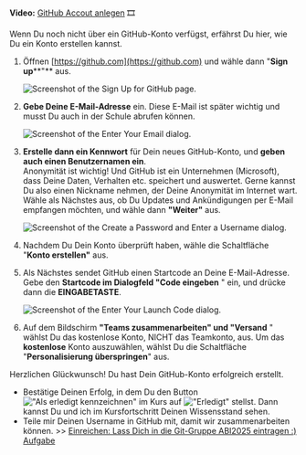 **Video:**  [GitHub Accout anlegen](https://maxeythschulede-my.sharepoint.com/:v:/g/personal/schwaiger_max-eyth-schule_de1/EWQIVfB5nQ1GixBTA3I17zUBBcsXP_xZGeFWw7SNrGEsnw?e=skshUS) 🎞  

Wenn Du noch nicht über ein GitHub-Konto verfügst, erfährst Du hier, wie Du ein Konto erstellen kannst.  

1.  Öffnen [https://github.com](https://github.com) und wähle dann "**Sign up****"** aus.
    
    ![Screenshot of the Sign Up for GitHub page.](https://mo9710.schule.hessen.de/draftfile.php/116/user/draft/951333681/Screenshot%202023-04-02%20090145.jpg)
    
2.  **Gebe Deine E-Mail-Adresse** ein. Diese E-Mail ist später wichtig und musst Du auch in der Schule abrufen können.  
    
    ![Screenshot of the Enter Your Email dialog.](https://mo9710.schule.hessen.de/draftfile.php/116/user/draft/951333681/welcome-github-enter-email.png)
    
3.  **Erstelle dann ein Kennwort** für Dein neues GitHub-Konto, und **geben auch einen Benutzernamen ein**.  
    Anonymität ist wichtig! Und GitHub ist ein Unternehmen (Microsoft), dass Deine Daten, Verhalten etc. speichert und auswertet. Gerne kannst Du also einen Nickname nehmen, der Deine Anonymität im Internet wart.  
    Wähle als Nächstes aus, ob Du Updates und Ankündigungen per E-Mail empfangen möchten, und wähle dann **"Weiter"** aus.
    
    ![Screenshot of the Create a Password and Enter a Username dialog.](https://mo9710.schule.hessen.de/draftfile.php/116/user/draft/951333681/welcome-github-create-password-enter-username.png)
    
4.  Nachdem Du Dein Konto überprüft haben, wähle die Schaltfläche "**Konto erstellen"** aus.
    
5.  Als Nächstes sendet GitHub einen Startcode an Deine E-Mail-Adresse. Gebe den **Startcode im Dialogfeld "Code eingeben** " ein, und drücke dann die **EINGABETASTE**.
    
    ![Screenshot of the Enter Your Launch Code dialog.](https://mo9710.schule.hessen.de/draftfile.php/116/user/draft/951333681/welcome-github-enter-launch-code.png)
    
6.  Auf dem Bildschirm **"Teams zusammenarbeiten" und "Versand** " wählst Du das kostenlose Konto, NICHT das Teamkonto, aus. Um das **kostenlose** Konto auszuwählen, wählst Du die Schaltfläche "**Personalisierung überspringen**" aus.
    

Herzlichen Glückwunsch! Du hast Dein GitHub-Konto erfolgreich erstellt.

-   Bestätige Deinen Erfolg, in dem Du den Button !["Als erledigt kennzeichnen"](https://mo9710.schule.hessen.de/draftfile.php/116/user/draft/951333681/grafik.png) im Kurs auf !["Erledigt"](https://mo9710.schule.hessen.de/draftfile.php/116/user/draft/951333681/grafik%20%281%29.png) stellst. Dann kannst Du und ich im Kursfortschritt Deinen Wissensstand sehen.
-   Teile mir Deinen Username in GitHub mit, damit wir zusammenarbeiten können. >> [Einreichen: Lass Dich in die Git-Gruppe ABI2025 eintragen :) Aufgabe](https://mo9710.schule.hessen.de/mod/assign/view.php?id=31231)
